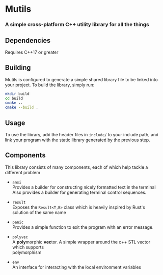 # Mutils

### A simple cross-platform C++ utility library for all the things


## Dependencies

 Requires C++17 or greater



## Building

 Mutils is configured to generate a simple shared library file to be linked into your project.
 To build the library, simply run:
```bash
mkdir build
cd build
cmake ..
cmake --build .
```


## Usage

To use the library, add the header files in `include/` to your include path, and link your program with
the static library generated by the previous step.


## Components

This library consists of many components, each of which help tackle a different problem


- `ansi`    
  Provides a builder for constructing nicely formatted text in the terminal   
  Also provides a builder for generating terminal control sequences.

- `result`    
  Exposes the `Result<T,E>` class which is heavily inspired by Rust's solution of the same name

- `panic`    
  Provides a simple function to exit the program with an error message.

- `polyvec`   
  A **poly**morphic **vec**tor. A simple wrapper around the c++ STL vector which supports    
  polymorphism

- `env`    
  An interface for interacting with the local environment variables

  


